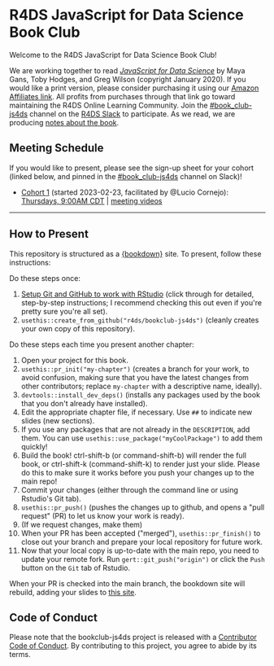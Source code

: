 # R4DS JavaScript for Data Science Book Club

Welcome to the R4DS JavaScript for Data Science Book Club!

We are working together to read [_JavaScript for Data Science_](https://third-bit.com/js4ds/) by Maya Gans, Toby Hodges, and Greg Wilson (copyright January 2020).
If you would like a print version, please consider purchasing it using our [Amazon Affiliates link](https://amzn.to/3JVKG5k). All profits from purchases through that link go toward maintaining the R4DS Online Learning Community.
Join the [#book_club-js4ds](https://rfordatascience.slack.com/archives/C04KVRXB1JR) channel on the [R4DS Slack](https://r4ds.io/join) to participate.
As we read, we are producing [notes about the book](https://r4ds.io/js4ds).

## Meeting Schedule

If you would like to present, please see the sign-up sheet for your cohort (linked below, and pinned in the [#book_club-js4ds](https://rfordatascience.slack.com/archives/C04KVRXB1JR) channel on Slack)!

- [Cohort 1](https://docs.google.com/spreadsheets/d/1oG5VpHfI5aCQradQywi3Ma0Us4XSsaGhu2SHauBkIPw/edit?usp=sharing) (started 2023-02-23, facilitated by @Lucio Cornejo): [Thursdays, 9:00AM CDT](https://www.timeanddate.com/worldclock/converter.html?iso=20230330T140000&p1=24&p2=1440) | [meeting videos](https://youtube.com/playlist?list=PL3x6DOfs2NGgwAfePIgOi6RqLABm2Rjkk)

<hr>


## How to Present

This repository is structured as a [{bookdown}](https://CRAN.R-project.org/package=bookdown) site.
To present, follow these instructions:

Do these steps once:

1. [Setup Git and GitHub to work with RStudio](https://github.com/r4ds/bookclub-setup) (click through for detailed, step-by-step instructions; I recommend checking this out even if you're pretty sure you're all set).
2. `usethis::create_from_github("r4ds/bookclub-js4ds")` (cleanly creates your own copy of this repository).

Do these steps each time you present another chapter:

1. Open your project for this book.
2. `usethis::pr_init("my-chapter")` (creates a branch for your work, to avoid confusion, making sure that you have the latest changes from other contributors; replace `my-chapter` with a descriptive name, ideally).
3. `devtools::install_dev_deps()` (installs any packages used by the book that you don't already have installed).
4. Edit the appropriate chapter file, if necessary. Use `##` to indicate new slides (new sections).
5. If you use any packages that are not already in the `DESCRIPTION`, add them. You can use `usethis::use_package("myCoolPackage")` to add them quickly!
6. Build the book! ctrl-shift-b (or command-shift-b) will render the full book, or ctrl-shift-k (command-shift-k) to render just your slide. Please do this to make sure it works before you push your changes up to the main repo!
7. Commit your changes (either through the command line or using Rstudio's Git tab).
8. `usethis::pr_push()` (pushes the changes up to github, and opens a "pull request" (PR) to let us know your work is ready).
9. (If we request changes, make them)
10. When your PR has been accepted ("merged"), `usethis::pr_finish()` to close out your branch and prepare your local repository for future work.
11. Now that your local copy is up-to-date with the main repo, you need to update your remote fork. Run `gert::git_push("origin")` or click the `Push` button on the `Git` tab of Rstudio.

When your PR is checked into the main branch, the bookdown site will rebuild, adding your slides to [this site](https://r4ds.io/js4ds).


## Code of Conduct

Please note that the bookclub-js4ds project is released with a [Contributor Code of Conduct](https://contributor-covenant.org/version/2/1/CODE_OF_CONDUCT.html). By contributing to this project, you agree to abide by its terms.
